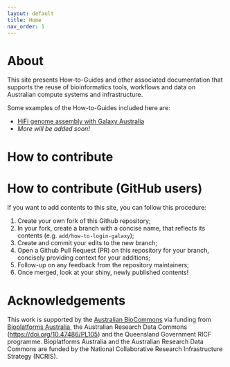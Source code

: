 ```yaml
---
layout: default
title: Home
nav_order: 1
---
```


# About

This site presents How-to-Guides and other associated documentation that supports the reuse of bioinformatics tools, workflows and data on Australian compute systems and infrastructure.

Some examples of the How-to-Guides included here are:

- [HiFi genome assembly with Galaxy Australia](genome_assembly/hifi_assembly.md)
- *More will be added soon!*

# How to contribute


# How to contribute (GitHub users)

If you want to add contents to this site, you can follow this procedure:

1. Create your own fork of this Github repository;
2. In your fork, create a branch with a concise name, that reflects its contents (e.g. `add/how-to-login-galaxy`);
3. Create and commit your edits to the new branch;
4. Open a Github Pull Request (PR) on this repository for your branch, concisely providing context for your additions;
5. Follow-up on any feedback from the repository maintainers;
6. Once merged, look at your shiny, newly published contents!


# Acknowledgements

This work is supported by the [Australian BioCommons](https://www.biocommons.org.au/) via funding from [Bioplatforms Australia](https://bioplatforms.com/), the Australian Research Data Commons (https://doi.org/10.47486/PL105) and the Queensland Government RICF programme. Bioplatforms Australia and the Australian Research Data Commons are funded by the National Collaborative Research Infrastructure Strategy (NCRIS).
